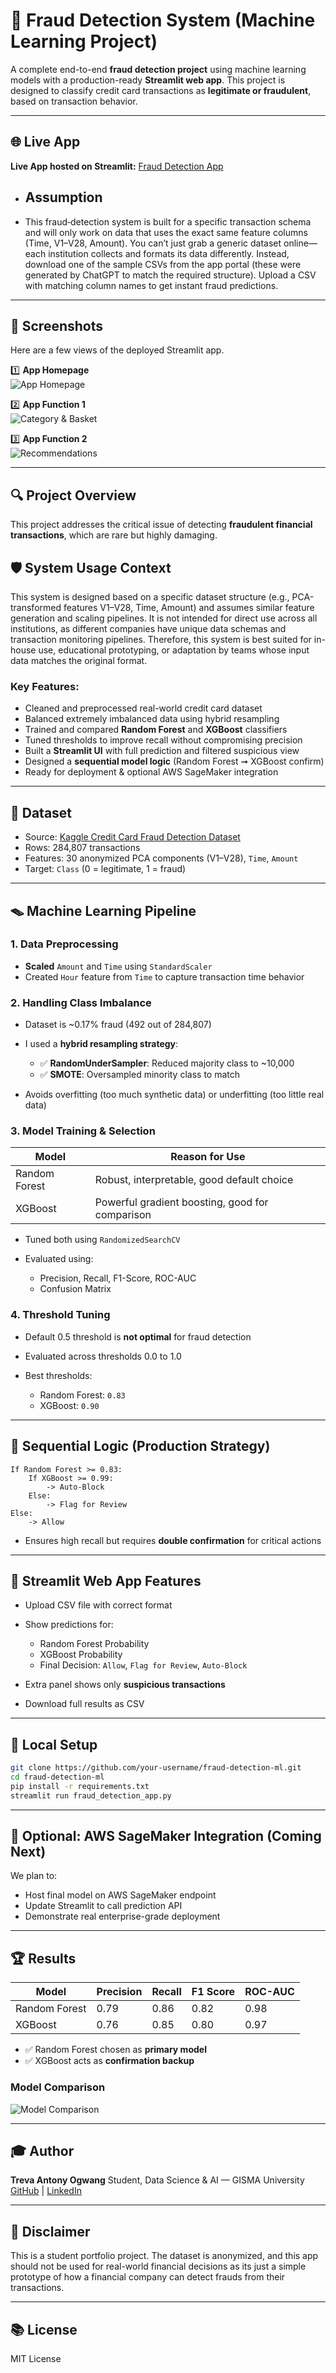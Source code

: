 # 🚨 Fraud Detection System (Machine Learning Project)

A complete end-to-end **fraud detection project** using machine learning models with a production-ready **Streamlit web app**. This project is designed to classify credit card transactions as **legitimate or fraudulent**, based on transaction behavior.

---

## 🌐 Live App

**Live App hosted on Streamlit:** [Fraud Detection App](https://shikafraud.streamlit.app/)
- ## Assumption
- This fraud‐detection system is built for a specific transaction schema and will only work on data that uses the exact same feature columns (Time, V1–V28, Amount). You can’t just grab a generic dataset online—each institution collects and formats its data differently. Instead, download one of the sample CSVs from the app portal (these were generated by ChatGPT to match the required structure). Upload a CSV with matching column names to get instant fraud predictions.

---

## 📸 Screenshots
Here are a few views of the deployed Streamlit app.

1️⃣ **App Homepage**  
![App Homepage](https://github.com/Begge10850/fraud_detection/blob/main/app_images/Home_page.png)

2️⃣ **App Function 1**  
![Category & Basket](https://github.com/Begge10850/fraud_detection/blob/main/app_images/app_functioning_1.png)

3️⃣ **App Function 2**  
![Recommendations](https://github.com/Begge10850/fraud_detection/blob/main/app_images/app_functioning_2.png)

---

## 🔍 Project Overview

This project addresses the critical issue of detecting **fraudulent financial transactions**, which are rare but highly damaging.

## 🛡️ System Usage Context

This system is designed based on a specific dataset structure (e.g., PCA-transformed features V1–V28, Time, Amount) and assumes similar feature generation and scaling pipelines.
It is not intended for direct use across all institutions, as different companies have unique data schemas and transaction monitoring pipelines.
Therefore, this system is best suited for in-house use, educational prototyping, or adaptation by teams whose input data matches the original format.

### Key Features:

* Cleaned and preprocessed real-world credit card dataset
* Balanced extremely imbalanced data using hybrid resampling
* Trained and compared **Random Forest** and **XGBoost** classifiers
* Tuned thresholds to improve recall without compromising precision
* Built a **Streamlit UI** with full prediction and filtered suspicious view
* Designed a **sequential model logic** (Random Forest ➞ XGBoost confirm)
* Ready for deployment & optional AWS SageMaker integration

---

## 📂 Dataset

* Source: [Kaggle Credit Card Fraud Detection Dataset](https://www.kaggle.com/mlg-ulb/creditcardfraud)
* Rows: 284,807 transactions
* Features: 30 anonymized PCA components (V1–V28), `Time`, `Amount`
* Target: `Class` (0 = legitimate, 1 = fraud)

---

## 🪤 Machine Learning Pipeline

### 1. Data Preprocessing

* **Scaled** `Amount` and `Time` using `StandardScaler`
* Created `Hour` feature from `Time` to capture transaction time behavior

### 2. Handling Class Imbalance

* Dataset is \~0.17% fraud (492 out of 284,807)
* I used a **hybrid resampling strategy**:

  * ✅ **RandomUnderSampler**: Reduced majority class to \~10,000
  * ✅ **SMOTE**: Oversampled minority class to match
* Avoids overfitting (too much synthetic data) or underfitting (too little real data)

### 3. Model Training & Selection

| Model         | Reason for Use                                  |
| ------------- | ----------------------------------------------- |
| Random Forest | Robust, interpretable, good default choice      |
| XGBoost       | Powerful gradient boosting, good for comparison |

* Tuned both using `RandomizedSearchCV`
* Evaluated using:

  * Precision, Recall, F1-Score, ROC-AUC
  * Confusion Matrix

### 4. Threshold Tuning

* Default 0.5 threshold is **not optimal** for fraud detection
* Evaluated across thresholds 0.0 to 1.0
* Best thresholds:

  * Random Forest: `0.83`
  * XGBoost: `0.90`

---

## 🚀 Sequential Logic (Production Strategy)

```text
If Random Forest >= 0.83:
    If XGBoost >= 0.99:
        -> Auto-Block
    Else:
        -> Flag for Review
Else:
    -> Allow
```

* Ensures high recall but requires **double confirmation** for critical actions

---

## 🎨 Streamlit Web App Features

* Upload CSV file with correct format
* Show predictions for:

  * Random Forest Probability
  * XGBoost Probability
  * Final Decision: `Allow`, `Flag for Review`, `Auto-Block`
* Extra panel shows only **suspicious transactions**
* Download full results as CSV

---

## 🔧 Local Setup

```bash
git clone https://github.com/your-username/fraud-detection-ml.git
cd fraud-detection-ml
pip install -r requirements.txt
streamlit run fraud_detection_app.py
```

---

## 🛌 Optional: AWS SageMaker Integration (Coming Next)

We plan to:

* Host final model on AWS SageMaker endpoint
* Update Streamlit to call prediction API
* Demonstrate real enterprise-grade deployment

---

## 🏆 Results

| Model         | Precision | Recall | F1 Score | ROC-AUC |
| ------------- | --------- | ------ | -------- | ------- |
| Random Forest | 0.79      | 0.86   | 0.82     | 0.98    |
| XGBoost       | 0.76      | 0.85   | 0.80     | 0.97    |

* ✅ Random Forest chosen as **primary model**
* ✅ XGBoost acts as **confirmation backup**

### Model Comparison
 
![Model Comparison](https://github.com/Begge10850/fraud_detection/blob/main/app_images/model_comparison.png)

---

## 🎓 Author

**Treva Antony Ogwang**
Student, Data Science & AI — GISMA University
[GitHub](https://github.com/Begge10850) | [LinkedIn](https://www.linkedin.com/in/treva-ogwang-87235626b/)

---

## 🚩 Disclaimer

This is a student portfolio project. The dataset is anonymized, and this app should not be used for real-world financial decisions as its just a simple prototype of how a financial company can detect frauds from their transactions.

---

## 📚 License

MIT License
